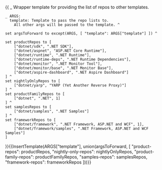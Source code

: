 {{
    _ Wrapper template for providing the list of repos to other templates.

    _ ARGS:
      template: Template to pass the repo lists to.
        All other args will be passed to the template. ^

    set argsToForward to except(ARGS, [ "template": ARGS["template"] ]) ^

    set productRepos to [
        ["dotnet/sdk", ".NET SDK"],
        ["dotnet/aspnet", "ASP.NET Core Runtime"],
        ["dotnet/runtime", ".NET Runtime"],
        ["dotnet/runtime-deps", ".NET Runtime Dependencies"],
        ["dotnet/monitor", ".NET Monitor Tool"],
        ["dotnet/monitor/base", ".NET Monitor Base"],
        ["dotnet/aspire-dashboard", ".NET Aspire Dashboard"]
    ] ^
    set nightlyOnlyRepos to [
        ["dotnet/yarp", "YARP (Yet Another Reverse Proxy)"]
    ] ^
    set productFamilyRepos to [
        ["dotnet", ".NET", 1]
    ] ^
    set samplesRepos to [
        ["dotnet/samples", ".NET Samples"]
    ] ^
    set frameworkRepos to [
        ["dotnet/framework", ".NET Framework, ASP.NET and WCF", 1],
        ["dotnet/framework/samples", ".NET Framework, ASP.NET and WCF Samples"]
    ]

}}{{InsertTemplate(ARGS["template"], union(argsToForward, [
    "product-repos": productRepos,
    "nightly-only-repos": nightlyOnlyRepos,
    "product-family-repos": productFamilyRepos,
    "samples-repos": samplesRepos,
    "framework-repos": frameworkRepos
]))}}
